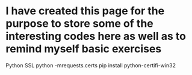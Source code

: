 # I have created this page for the purpose to store some of the interesting codes here as well as to remind myself basic exercises


Python SSL 
python -mrequests.certs
pip install python-certifi-win32
